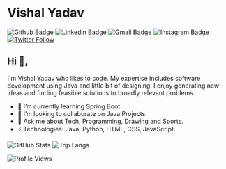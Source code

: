 # Vishal Yadav

[![Github Badge](https://img.shields.io/badge/-Github-242A2D?style=flat-square&logo=Github&logoColor=white&link=https://github.com/Vishal1297)](https://github.com/Vishal1297)
[![Linkedin Badge](https://img.shields.io/badge/-Linkedin-0077B5?style=flat-square&logo=Linkedin&logoColor=white&link=https://www.linkedin.com/in/iamvishalyadav/)](https://www.linkedin.com/in/iamvishalyadav/) 
[![Gmail Badge](https://img.shields.io/badge/Gmail-c5392a?style=flat-square&logo=Gmail&logoColor=white&link=mailto:vishal.yadav.developer@gmail.com)](mailto:vishal.yadav.developer@gmail.com)
[![Instagram Badge](https://img.shields.io/badge/-Instagram-f797a5?style=flat-square&logo=Instagram&logoColor=white&link=https://www.instagram.com/ivishal.yadav/)](https://www.instagram.com/ivishal.yadav)
[![Twitter Follow](https://img.shields.io/twitter/follow/Vishal1297?label=Follow&style=social)](https://twitter.com/iVishal_Yadav)

## Hi 👋,

I'm Vishal Yadav who likes to code. My expertise includes software development using Java and little bit of designing.
I enjoy generating new ideas and finding feasible solutions to broadly relevant problems.

- 🌱 I’m currently learning Spring Boot.
- 👯 I’m looking to collaborate on Java Projects.
- 💬 Ask me about Tech, Programming, Drawing and Sports.
- ⚡ Technologies: Java, Python, HTML, CSS, JavaScript.

![GitHub Stats](https://github-readme-stats.vercel.app/api?username=Vishal1297&count_private=true&show_icons=true)
![Top Langs](https://github-readme-stats.vercel.app/api/top-langs/?username=Vishal1297&hide=TeX&layout=compact)

![Profile Views](https://gpvc.arturio.dev/Vishal1297)

<!--
**Vishal1297/Vishal1297** is a ✨ _special_ ✨ repository because its `README.md` (this file) appears on your GitHub profile.

Here are some ideas to get you started:

- 🔭 I’m currently working on ...
- 🌱 I’m currently learning ...
- 👯 I’m looking to collaborate on ...
- 🤔 I’m looking for help with ...
- 💬 Ask me about ...
- 📫 How to reach me: ...
- 😄 Pronouns: ...
- ⚡ Fun fact: ...

<p align="center">
  <img src="https://img.shields.io/badge/last%20major%20release-Aug.%201997-orange">
  <img src="https://img.shields.io/badge/unminified%20size-5%20feet%2010%20inches-informational">
  <img src="https://img.shields.io/badge/vulnerabilities-silence-critical">
  <img src="https://img.shields.io/badge/code%20quality-A%20for%20effort-success">
</p>

<p  align="center">
  <img src="https://visitor-badge.glitch.me/badge?page_id=Vishal1297.Vishal1297" alt="visitor badge"/>
</p>
-->
